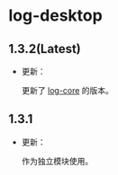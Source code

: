 # log-desktop

## 1.3.2(Latest)

- 更新：

    更新了 [log-core](https://central.sonatype.com/artifact/io.github.sakurajimamaii/log-core/overview) 的版本。

## 1.3.1

- 更新：

    作为独立模块使用。
